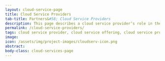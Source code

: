 ```yaml
---
layout: cloud-service-page
title: Cloud Service Providers
tab-title: Partners&#58; Cloud Service Providers
description: This page describes a cloud service provider’s role in the FedRAMP authorization process. 
permalink: /cloud-service-providers/
tags: cloud service provider, cloud service offering, cloud service product
image: 
icon: /assets/img/project-images/cloudserv-icon.png
abstract: 
body-class: cloud-services-page
---
```

